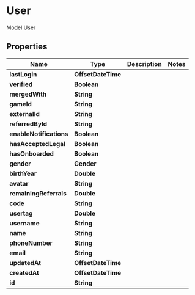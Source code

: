

# User

Model User

## Properties

| Name | Type | Description | Notes |
|------------ | ------------- | ------------- | -------------|
|**lastLogin** | **OffsetDateTime** |  |  |
|**verified** | **Boolean** |  |  |
|**mergedWith** | **String** |  |  |
|**gameId** | **String** |  |  |
|**externalId** | **String** |  |  |
|**referredById** | **String** |  |  |
|**enableNotifications** | **Boolean** |  |  |
|**hasAcceptedLegal** | **Boolean** |  |  |
|**hasOnboarded** | **Boolean** |  |  |
|**gender** | **Gender** |  |  |
|**birthYear** | **Double** |  |  |
|**avatar** | **String** |  |  |
|**remainingReferrals** | **Double** |  |  |
|**code** | **String** |  |  |
|**usertag** | **Double** |  |  |
|**username** | **String** |  |  |
|**name** | **String** |  |  |
|**phoneNumber** | **String** |  |  |
|**email** | **String** |  |  |
|**updatedAt** | **OffsetDateTime** |  |  |
|**createdAt** | **OffsetDateTime** |  |  |
|**id** | **String** |  |  |



